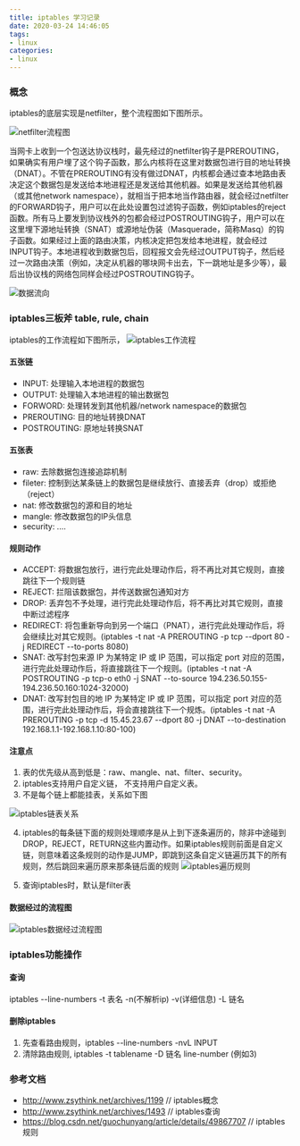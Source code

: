 ```yaml
---
title: iptables 学习记录
date: 2020-03-24 14:46:05
tags:
- linux
categories:
- linux
---
```


### 概念
iptables的底层实现是netfilter，整个流程图如下图所示。

![netfilter流程图](https://img30.360buyimg.com/ebookadmin/jfs/t1/106051/33/8821/143058/5e09a902Ea345c13e/109408b707aed1dd.jpg)


当网卡上收到一个包送达协议栈时，最先经过的netfilter钩子是PREROUTING，如果确实有用户埋了这个钩子函数，那么内核将在这里对数据包进行目的地址转换（DNAT）。不管在PREROUTING有没有做过DNAT，内核都会通过查本地路由表决定这个数据包是发送给本地进程还是发送给其他机器。如果是发送给其他机器（或其他network namespace），就相当于把本地当作路由器，就会经过netfilter的FORWARD钩子，用户可以在此处设置包过滤钩子函数，例如iptables的reject函数。所有马上要发到协议栈外的包都会经过POSTROUTING钩子，用户可以在这里埋下源地址转换（SNAT）或源地址伪装（Masquerade，简称Masq）的钩子函数。如果经过上面的路由决策，内核决定把包发给本地进程，就会经过INPUT钩子。本地进程收到数据包后，回程报文会先经过OUTPUT钩子，然后经过一次路由决策（例如，决定从机器的哪块网卡出去，下一跳地址是多少等），最后出协议栈的网络包同样会经过POSTROUTING钩子。

![数据流向](http://www.zsythink.net/wp-content/uploads/2017/02/021217_0051_2.png)

### iptables三板斧 table, rule, chain
iptables的工作流程如下图所示，
![iptables工作流程](https://img30.360buyimg.com/ebookadmin/jfs/t1/94052/37/9026/140242/5e09a8ffEb3fbbcf0/df2aae113a78cf60.jpg)

#### 五张链
- INPUT: 处理输入本地进程的数据包
- OUTPUT: 处理输入本地进程的输出数据包
- FORWORD: 处理转发到其他机器/network namespace的数据包
- PREROUTING: 目的地址转换DNAT
- POSTROUTING: 原地址转换SNAT

#### 五张表
- raw: 去除数据包连接追踪机制
- fileter: 控制到达某条链上的数据包是继续放行、直接丢弃（drop）或拒绝（reject）
- nat: 修改数据包的源和目的地址
- mangle: 修改数据包的IP头信息
- security: ....

#### 规则动作
- ACCEPT: 将数据包放行，进行完此处理动作后，将不再比对其它规则，直接跳往下一个规则链
- REJECT: 拦阻该数据包，并传送数据包通知对方
- DROP: 丢弃包不予处理，进行完此处理动作后，将不再比对其它规则，直接中断过滤程序
- REDIRECT: 将包重新导向到另一个端口（PNAT），进行完此处理动作后，将会继续比对其它规则。(iptables -t nat -A PREROUTING -p tcp --dport 80 -j REDIRECT --to-ports 8080)
- SNAT: 改写封包来源 IP 为某特定 IP 或 IP 范围，可以指定 port 对应的范围，进行完此处理动作后，将直接跳往下一个规则。(iptables -t nat -A POSTROUTING -p tcp-o eth0 -j SNAT --to-source 194.236.50.155-194.236.50.160:1024-32000)
- DNAT: 改写封包目的地 IP 为某特定 IP 或 IP 范围，可以指定 port 对应的范围，进行完此处理动作后，将会直接跳往下一个规炼。(iptables -t nat -A PREROUTING -p tcp -d 15.45.23.67 --dport 80 -j DNAT --to-destination 192.168.1.1-192.168.1.10:80-100)

#### 注意点
1. 表的优先级从高到低是：raw、mangle、nat、filter、security。
2. iptables支持用户自定义链， 不支持用户自定义表。
3. 不是每个链上都能挂表，关系如下图

![iptables链表关系](https://img30.360buyimg.com/ebookadmin/jfs/t1/89718/39/8857/189419/5e09a90aE78d193fe/95c4d2a993cb6a18.jpg)

4. iptables的每条链下面的规则处理顺序是从上到下逐条遍历的，除非中途碰到DROP，REJECT，RETURN这些内置动作。如果iptables规则前面是自定义链，则意味着这条规则的动作是JUMP，即跳到这条自定义链遍历其下的所有规则，然后跳回来遍历原来那条链后面的规则
![iptables遍历规则](https://img30.360buyimg.com/ebookadmin/jfs/t1/109967/35/2654/69696/5e09a902Edeaa7108/93b0056f310938a0.jpg)

5. 查询iptables时，默认是filter表

#### 数据经过的流程图
![iptables数据经过流程图](https://img30.360buyimg.com/ebookadmin/jfs/t1/90870/2/8881/182617/5e09a906E88527f1b/7a0a4cdc079421e3.jpg)

### iptables功能操作

#### 查询
iptables --line-numbers -t 表名 -n(不解析ip) -v(详细信息) -L 链名

#### 删除iptables
1. 先查看路由规则，iptables --line-numbers -nvL INPUT
2. 清除路由规则, iptables  -t tablename -D 链名 line-number (例如3)

### 参考文档
- http://www.zsythink.net/archives/1199 // iptables概念
- http://www.zsythink.net/archives/1493 // iptables查询
- https://blog.csdn.net/guochunyang/article/details/49867707 // iptables规则
